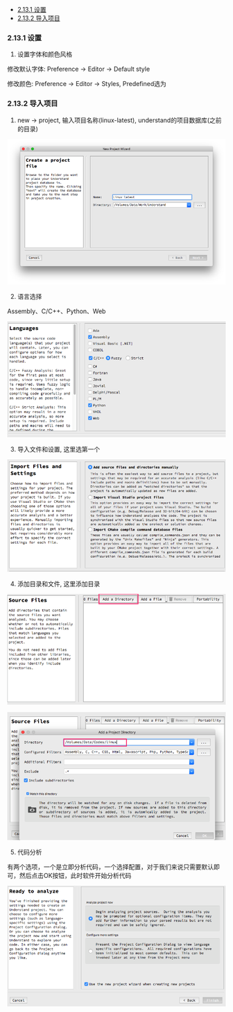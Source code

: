 
<!-- @import "[TOC]" {cmd="toc" depthFrom=1 depthTo=6 orderedList=false} -->

<!-- code_chunk_output -->

* [2.13.1 设置](#2131-设置)
* [2.13.2 导入项目](#2132-导入项目)

<!-- /code_chunk_output -->


### 2.13.1 设置

1. 设置字体和颜色风格

修改默认字体: Preference → Editor → Default style 

修改颜色: Preference → Editor → Styles, Predefined选为

### 2.13.2 导入项目

1. new → project, 输入项目名称(linux\-latest), understand的项目数据库(之前的目录)

![](./images/2019-05-31-09-50-12.png)

2. 语言选择

Assembly、C/C\+\+、Python、Web

![](./images/2019-05-31-09-53-57.png)

3. 导入文件和设置, 这里选第一个

![](./images/2019-05-31-09-54-38.png)

4. 添加目录和文件, 这里添加目录

![](./images/2019-05-31-09-55-35.png)

![](./images/2019-05-31-09-56-09.png)

5. 代码分析

有两个选项，一个是立即分析代码，一个选择配置，对于我们来说只需要默认即可，然后点击OK按钮，此时软件开始分析代码

![](./images/2019-05-31-09-56-44.png)

